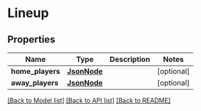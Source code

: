 # Lineup

## Properties
Name | Type | Description | Notes
------------ | ------------- | ------------- | -------------
**home_players** | [**JsonNode**](JsonNode.md) |  | [optional] 
**away_players** | [**JsonNode**](JsonNode.md) |  | [optional] 

[[Back to Model list]](../README.md#documentation-for-models) [[Back to API list]](../README.md#documentation-for-api-endpoints) [[Back to README]](../README.md)

